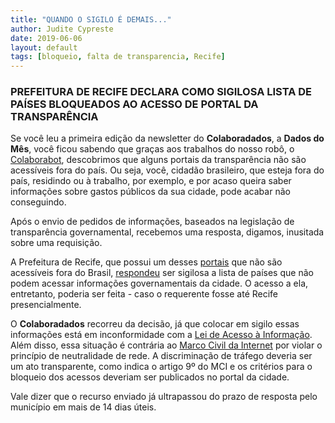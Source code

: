 ```yaml
---
title: "QUANDO O SIGILO É DEMAIS..."
author: Judite Cypreste
date: 2019-06-06
layout: default
tags: [bloqueio, falta de transparencia, Recife]
---
```


### PREFEITURA DE RECIFE DECLARA COMO SIGILOSA LISTA DE PAÍSES BLOQUEADOS AO ACESSO DE PORTAL DA TRANSPARÊNCIA

Se você leu a primeira edição da newsletter do **Colaboradados**, a **Dados do Mês**, você ficou sabendo que graças aos trabalhos do nosso robô, o [Colaborabot](https://twitter.com/colabora_bot), descobrimos que alguns portais da transparência não são acessíveis fora do país. Ou seja, você, cidadão brasileiro, que esteja fora do país, residindo ou à trabalho, por exemplo, e por acaso queira saber informações sobre gastos públicos da sua cidade, pode acabar não conseguindo.

Após o envio de pedidos de informações, baseados na legislação de transparência governamental, recebemos uma resposta, digamos, inusitada sobre uma requisição.

A Prefeitura de Recife, que possui um desses [portais](http://www2.recife.pe.gov.br/servico/portal-da-transparencia) que não são acessíveis fora do Brasil, [respondeu](http://transparencia.recife.pe.gov.br/uploads/cgai_arquivoPedido/2019_9222_248_0_R.pdf) ser sigilosa a lista de países que não podem acessar informações governamentais da cidade. O acesso a ela, entretanto, poderia ser feita - caso o requerente fosse até Recife presencialmente.

O **Colaboradados** recorreu da decisão, já que colocar em sigilo essas informações está em inconformidade com a [Lei de Acesso à Informação](http://www.planalto.gov.br/ccivil_03/_ato2011-2014/2011/lei/l12527.htm). Além disso, essa situação é contrária ao [Marco Civil da Internet](http://www.planalto.gov.br/ccivil_03/_ato2011-2014/2014/lei/l12965.htm) por violar o princípio de neutralidade de rede. A discriminação de tráfego deveria ser um ato transparente, como indica o artigo 9º do MCI e os critérios para o bloqueio dos acessos deveriam ser publicados no portal da cidade.

Vale dizer que o recurso enviado já ultrapassou do prazo de resposta pelo município em mais de 14 dias úteis.
